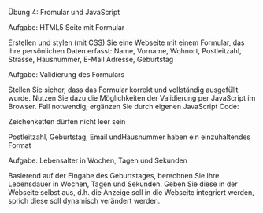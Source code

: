 Übung 4: Fromular und JavaScript

Aufgabe: HTML5 Seite mit Formular

Erstellen und stylen (mit CSS) Sie eine Webseite mit einem Formular, das ihre persönlichen Daten
erfasst:
Name, Vorname, Wohnort, Postleitzahl, Strasse, Hausnummer, E-Mail Adresse, Geburtstag

Aufgabe: Validierung des Formulars

Stellen Sie sicher, dass das Formular korrekt und vollständig ausgefüllt wurde. Nutzen Sie dazu die
Möglichkeiten der Validierung per JavaScript im Browser. Fall notwendig, ergänzen Sie durch
eigenen JavaScript Code:

Zeichenketten dürfen nicht leer sein

Postleitzahl, Geburtstag, Email undHausnummer haben ein einzuhaltendes Format

Aufgabe: Lebensalter in Wochen, Tagen und Sekunden

Basierend auf der Eingabe des Geburtstages, berechnen Sie Ihre Lebensdauer in Wochen, Tagen
und Sekunden. Geben Sie diese in der Webseite selbst aus, d.h. die Anzeige soll in die Webseite
integriert werden, sprich diese soll dynamisch verändert werden. 